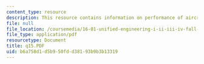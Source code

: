```yaml
---
content_type: resource
description: This resource contains information on performance of aircraft engine.
file: null
file_location: /coursemedia/16-01-unified-engineering-i-ii-iii-iv-fall-2005-spring-2006/b6a758d1d5b950fdd38193b9b3b13319_q15.PDF
file_type: application/pdf
resourcetype: Document
title: q15.PDF
uid: b6a758d1-d5b9-50fd-d381-93b9b3b13319
---
```

